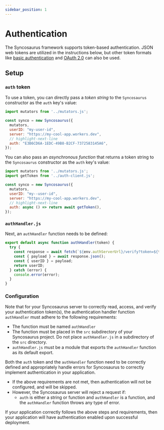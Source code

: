 ```yaml
---
sidebar_position: 1
---
```


# Authentication

The Syncosaurus framework supports token-based authentication. JSON web tokens are utilized in the instructions below, but other token formats like [basic authentication](https://developer.mozilla.org/en-US/docs/Web/HTTP/Authentication) and [OAuth 2.0](https://blog.postman.com/what-is-oauth-2-0/) can also be used.

## Setup

### `auth` token

To use a token, you can directly pass a *token string*  to the `Syncosaurus` constructor as the `auth` key's value:

```js title="/src/components/App.jsx"
import mutators from '../mutators.js';

const synco = new Syncosaurus({
  mutators,
  userID: "my-user-id",
  server: "https://my-cool-app.workers.dev",
  // highlight-next-line
  auth: "E3B6CD6A-1EDC-49B8-B2CF-7372583145A6",
});
```

 You can also pass an *asynchronous function* that returns a token string to the `Syncosaurus` constructor as the `auth` key's value:

```js title="/src/components/App.jsx"
import mutators from '../mutators.js';
import getToken from '../auth-client.js';

const synco = new Syncosaurus({
  mutators,
  userID: "my--user-id",
  server: "https://my-cool-app.workers.dev",
  // highlight-next-line
  auth: async () => return await getToken(),
});
```

### `authHandler.js`

Next, an `authHandler` function needs to be defined:

```js title="/src/authHandler.js"
export default async function authHandler(token) {
  try {
    const response = await fetch(`${env.authServerUrl}/verify?token=${token}`);
    const { payload } = await response.json();
    const { userID } = payload;
    return userID;
  } catch (error) {
    console.error(error);
  }
}
```

### Configuration

Note that for your Syncosaurus server to correctly read, access, and verify your authentication token(s), the authentication handler function `authHandler` must adhere to the following requirements:
- The function must be named `authHandler`
- The function must be placed in the `src` subdirectory of your Syncosaurus project. Do not place `authHandler.js` in a subdirectory of the `src` directory.
- `authHandler.js` must be a module that exports the `authHandler` function as its default export.

Both the `auth` token and the `authHandler` function need to be correctly defined and appropriately handle errors for Syncosaurus to correctly implement authentication in your application.
- If the above requirements are not met, then authentication will not be configured, and will be skipped.
- However, the Syncosaurus server will reject a request if:
	- `auth` is either a string or function and `authHandler` is a function, and the `authHandler` function throws any type of error.

If your application correctly follows the above steps and requirements, then your application will have authentication enabled upon successful deployment.
